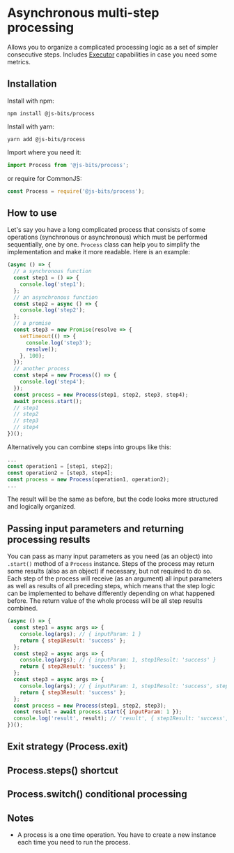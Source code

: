 # Asynchronous multi-step processing

Allows you to organize a complicated processing logic as a set of simpler consecutive steps. Includes [Executor](https://www.npmjs.com/package/@js-bits/executor) capabilities in case you need some metrics.

## Installation

Install with npm:

```
npm install @js-bits/process
```

Install with yarn:

```
yarn add @js-bits/process
```

Import where you need it:

```javascript
import Process from '@js-bits/process';
```

or require for CommonJS:

```javascript
const Process = require('@js-bits/process');
```

## How to use

Let's say you have a long complicated process that consists of some operations (synchronous or asynchronous) which must be performed sequentially, one by one. `Process` class can help you to simplify the implementation and make it more readable. Here is an example:

```javascript
(async () => {
  // a synchronous function
  const step1 = () => {
    console.log('step1');
  };
  // an asynchronous function
  const step2 = async () => {
    console.log('step2');
  };
  // a promise
  const step3 = new Promise(resolve => {
    setTimeout(() => {
      console.log('step3');
      resolve();
    }, 100);
  });
  // another process
  const step4 = new Process(() => {
    console.log('step4');
  });
  const process = new Process(step1, step2, step3, step4);
  await process.start();
  // step1
  // step2
  // step3
  // step4
})();
```

Alternatively you can combine steps into groups like this:

```javascript
...
const operation1 = [step1, step2];
const operation2 = [step3, step4];
const process = new Process(operation1, operation2);
...
```

The result will be the same as before, but the code looks more structured and logically organized.

## Passing input parameters and returning processing results

You can pass as many input parameters as you need (as an object) into `.start()` method of a `Process` instance.
Steps of the process may return some results (also as an object) if necessary, but not required to do so.
Each step of the process will receive (as an argument) all input parameters as well as results of all preceding steps,
which means that the step logic can be implemented to behave differently depending on what happened before.
The return value of the whole process will be all step results combined.

```javascript
(async () => {
  const step1 = async args => {
    console.log(args); // { inputParam: 1 }
    return { step1Result: 'success' };
  };
  const step2 = async args => {
    console.log(args); // { inputParam: 1, step1Result: 'success' }
    return { step2Result: 'success' };
  };
  const step3 = async args => {
    console.log(args); // { inputParam: 1, step1Result: 'success', step2Result: 'success' }
    return { step3Result: 'success' };
  };
  const process = new Process(step1, step2, step3);
  const result = await process.start({ inputParam: 1 });
  console.log('result', result); // 'result', { step1Result: 'success', step2Result: 'success', step3Result: 'success' }
})();
```

## Exit strategy (Process.exit)

## Process.steps() shortcut

## Process.switch() conditional processing

## Notes

- A process is a one time operation. You have to create a new instance each time you need to run the process.
